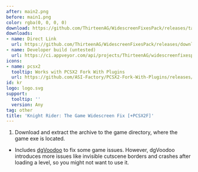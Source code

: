 ```yaml
---
after: main2.png
before: main1.png
color: rgba(0, 0, 0, 0)
download: https://github.com/ThirteenAG/WidescreenFixesPack/releases/tag/kr
downloads:
- name: Direct Link
  url: https://github.com/ThirteenAG/WidescreenFixesPack/releases/download/kr/KnightRider.WidescreenFix.zip
- name: Developer build (untested)
  url: https://ci.appveyor.com/api/projects/ThirteenAG/widescreenfixespack/artifacts/KnightRider.WidescreenFix.zip?branch=master
icons:
- name: pcsx2
  tooltip: Works with PCSX2 Fork With Plugins
  url: https://github.com/ASI-Factory/PCSX2-Fork-With-Plugins/releases/tag/latest
id: kr
logo: logo.svg
support:
  tooltip: ''
  version: Any
tag: other
title: 'Knight Rider: The Game Widescreen Fix [+PCSX2F]'
---
```


1. Download and extract the archive to the game directory, where the game exe is located.

* Includes [dgVoodoo](http://dege.freeweb.hu/dgVoodoo2/) to fix some game issues. However, dgVoodoo introduces more issues like invisible cutscene borders and crashes after loading a level, so you might not want to use it.
